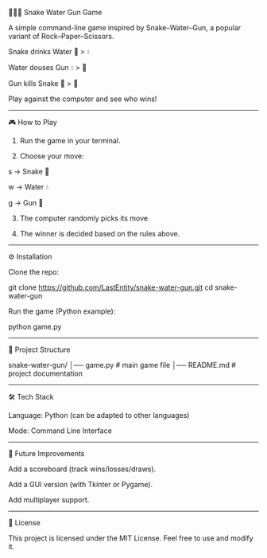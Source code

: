 🐍💧🔫 Snake Water Gun Game

A simple command-line game inspired by Snake–Water–Gun, a popular variant of Rock–Paper–Scissors.

Snake drinks Water 🐍 > 💧

Water douses Gun 💧 > 🔫

Gun kills Snake 🔫 > 🐍


Play against the computer and see who wins!


---

🎮 How to Play

1. Run the game in your terminal.


2. Choose your move:

s → Snake 🐍

w → Water 💧

g → Gun 🔫



3. The computer randomly picks its move.


4. The winner is decided based on the rules above.




---

⚙️ Installation

Clone the repo:

git clone https://github.com/LastEntity/snake-water-gun.git
cd snake-water-gun

Run the game (Python example):

python game.py


---

📂 Project Structure

snake-water-gun/
│── game.py        # main game file
│── README.md      # project documentation


---

🛠️ Tech Stack

Language: Python (can be adapted to other languages)

Mode: Command Line Interface



---

🚀 Future Improvements

Add a scoreboard (track wins/losses/draws).

Add a GUI version (with Tkinter or Pygame).

Add multiplayer support.



---

📜 License

This project is licensed under the MIT License. Feel free to use and modify it.
